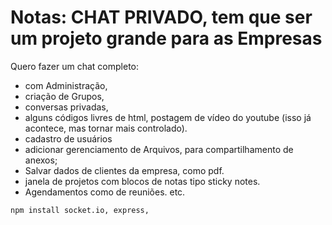 # Notas: CHAT PRIVADO, tem que ser um projeto grande para as Empresas

Quero fazer um chat completo: 
   - com Administração, 
   - criação de Grupos,
   - conversas privadas,
   - alguns códigos livres de html, postagem de vídeo do youtube (isso já acontece, mas tornar mais controlado). 
   - cadastro de usuários
   - adicionar gerenciamento de Arquivos, para compartilhamento de anexos;
   - Salvar dados de clientes da empresa, como pdf.
   - janela de projetos com blocos de notas tipo sticky notes.
   - Agendamentos como de reuniões. etc.

```
npm install socket.io, express, 
```
